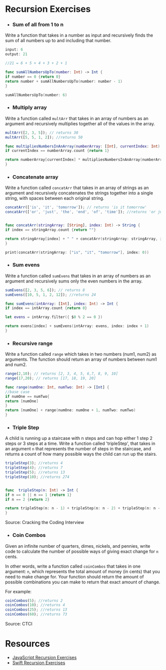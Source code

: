 # Recursion Exercises

- ### Sum of all from 1 to n

Write a function that takes in a number as input and recursively finds the sum of all numbers up to and including that number.

```js
input: 6
output: 21

//21 = 6 + 5 + 4 + 3 + 2 + 1
```
```swift
func sumAllNumbersUpTo(number: Int) -> Int {
if number == 0 {return 0}
return number + sumAllNumbersUpTo(number: number - 1)
}

sumAllNumbersUpTo(number: 6)
```


- ### Multiply array

Write a function called `multArr` that takes in an array of numbers as an argument and recursively multiplies together all of the values in the array.

```js
multArr([2, 3, 5]); // returns 30
multArr([5, 5, 1, 2]); //returns 50
```
```swift
func multipliesNumbersInAnArray(numberArray: [Int], currentIndex: Int) -> Int {
if currentIndex == numberArray.count {return 1}

return numberArray[currentIndex] * multipliesNumbersInAnArray(numberArray: numberArray, currentIndex: currentIndex + 1)
}
```

- ### Concatenate array

Write a function called `concatArr` that takes in an array of strings as an argument and recursively concatenates the strings together into a single string, with spaces between each original string.

```js
concatArr(['is', 'it', 'tomorrow']); // returns 'is it tomorrow'
concatArr(['or', 'just', 'the', 'end', 'of', 'time']); //returns 'or just the end of time'
```
```swift

func concatArr(stringArray: [String], index: Int) -> String {
if index == stringArray.count {return ""}

return stringArray[index] + " " + concatArr(stringArray: stringArray, index: index + 1)
}

print(concatArr(stringArray: ["is", "it", "tomorrow"], index: 0))
```

- ### Sum evens

Write a function called `sumEvens` that takes in an array of numbers as an argument and recursively sums only the even numbers in the array.

```js
sumEvens([2, 3, 5, 6]); // returns 8
sumEvens([10, 5, 1, 2, 12]); //returns 24
```
```swift
func sumEvens(intArray: [Int], index: Int) -> Int {
if index == intArray.count {return 0}

let evens = intArray.filter({ $0 % 2 == 0 })

return evens[index] + sumEvens(intArray: evens, index: index + 1)
}
```

- ### Recursive range

Write a function called `range` which takes in two numbers (num1, num2) as arguments. The function should return an array of numbers between num1 and num2.

```js
range(2,10); // returns [2, 3, 4, 5, 6,7, 8, 9, 10]
range(17,20); // returns [17, 18, 19, 20]
```
```swift
func range(numOne: Int, numTwo: Int) -> [Int] {
//base case
if numOne == numTwo{
return [numOne]
}
return [numOne] + range(numOne: numOne + 1, numTwo: numTwo)
}
```

- ### Triple Step

A child is running up a staircase with n steps and can hop either 1 step 2 steps or 3 steps at a time. Write a function called 'tripleStep', that takes in an argument `n` that represents the number of steps in the staircase, and returns a count of how many possible ways the child can run up the stairs.

```js
tripleStep(3); //returns 4
tripleStep(4); //returns 7
tripleStep(5); //returns 13
tripleStep(10); //returns 274
```

```swift

func  tripleStep(n: Int) -> Int {
if n == 0 || n == 1 {return 1}
if n == 2 {return 2}

return tripleStep(n: n - 1) + tripleStep(n: n - 2) + tripleStep(n: n - 3)
}
```

Source: Cracking the Coding Interview

- ### Coin Combos

Given an infinite number of quarters, dimes, nickels, and pennies, write code to calculate the number of possible ways of giving exact change for `n` cents.

In other words, write a function called `coinCombos` that takes in one argument: `n`, which represents the total amount of money (in cents) that you need to make change for. Your function should return the amount of possible combinations you can make to return that exact amount of change.

For example:
```js
coinCombos(5); //returns 2
coinCombos(10); //returns 4
coinCombos(25); //returns 13
coinCombos(60); //returns 73
```

Source: CTCI

# Resources
- [JavaScript Recursion Exercises](http://www.w3resource.com/javascript-exercises/javascript-recursion-functions-exercises.php)
- [Swift Recursion Exercises](https://www.weheartswift.com/recursion/)
